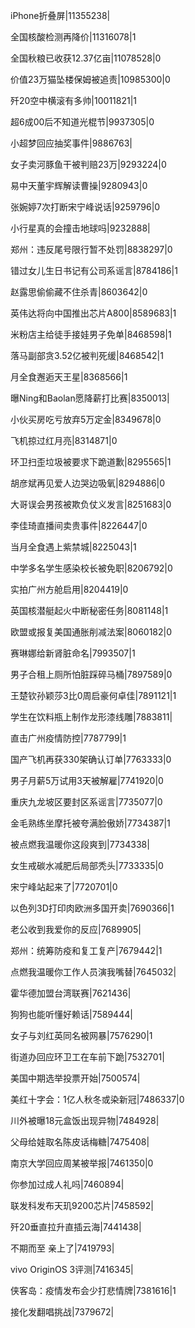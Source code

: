 iPhone折叠屏|11355238|

全国核酸检测再降价|11316078|1

全国秋粮已收获12.37亿亩|11078528|0

价值23万猫坠楼保姆被追责|10985300|0

歼20空中横滚有多帅|10011821|1

超6成00后不知道光棍节|9937305|0

小超梦回应抽奖事件|9886763|

女子卖河豚鱼干被判赔23万|9293224|0

易中天董宇辉解读曹操|9280943|0

张婉婷7次打断宋宁峰说话|9259796|0

小行星真的会撞击地球吗|9232888|

郑州：违反尾号限行暂不处罚|8838297|0

错过女儿生日书记有公司系谣言|8784186|1

赵露思偷偷藏不住杀青|8603642|0

英伟达将向中国推出芯片A800|8589683|1

米粉店主给徒手接娃男子免单|8468598|1

落马副部贪3.52亿被判死缓|8468542|1

月全食邂逅天王星|8368566|1

曝Ning和Baolan愿降薪打比赛|8350013|

小伙买房吃亏放弃5万定金|8349678|0

飞机掠过红月亮|8314871|0

环卫扫歪垃圾被要求下跪道歉|8295565|1

胡彦斌再见爱人边哭边吸氧|8294886|0

大哥误会男孩被欺负仗义发言|8251683|0

李佳琦直播间卖贵事件|8226447|0

当月全食遇上紫禁城|8225043|1

中学多名学生感染校长被免职|8206792|0

实拍广州方舱启用|8204419|0

英国核潜艇起火中断秘密任务|8081148|1

欧盟或报复美国通胀削减法案|8060182|0

赛琳娜给新肾脏命名|7993507|1

男子合租上厕所怕脏踩碎马桶|7897589|0

王楚钦孙颖莎3比0周启豪何卓佳|7891121|1

学生在饮料瓶上制作龙形漆线雕|7883811|

直击广州疫情防控|7787799|1

国产飞机再获330架确认订单|7763333|0

男子月薪5万试用3天被解雇|7741920|0

重庆九龙坡区要封区系谣言|7735077|0

金毛熟练坐摩托被夸满脸傲娇|7734387|1

被点燃我温暖你这段爽到|7734338|

女生戒碳水减肥后局部秃头|7733335|0

宋宁峰站起来了|7720701|0

以色列3D打印肉欧洲多国开卖|7690366|1

老公收到我爱你的反应|7689905|

郑州：统筹防疫和复工复产|7679442|1

点燃我温暖你工作人员演我嘴替|7645032|

霍华德加盟台湾联赛|7621436|

狗狗也能听懂好赖话|7589444|

女子与刘红英同名被网暴|7576290|1

街道办回应环卫工在车前下跪|7532701|

美国中期选举投票开始|7500574|

美红十字会：1亿人秋冬或染新冠|7486337|0

川外被曝18元盒饭出现异物|7484928|

父母给娃取名陈皮话梅糖|7475408|

南京大学回应周某被举报|7461350|0

你参加过成人礼吗|7460894|

联发科发布天玑9200芯片|7458592|

歼20垂直拉升直插云海|7441438|

不期而至 亲上了|7419793|

vivo OriginOS 3评测|7416345|

侠客岛：疫情发布会少打悲情牌|7381616|1

接化发翻唱挑战|7379672|

